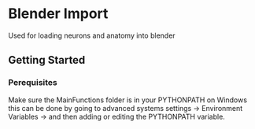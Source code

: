 # Blender Import
Used for loading neurons and anatomy into blender
## Getting Started
### Perequisites
Make sure the MainFunctions folder is in your PYTHONPATH on Windows this can be done by going to advanced systems settings -> Environment Variables -> and then adding or editing the PYTHONPATH variable.
